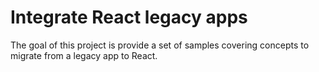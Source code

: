 # Integrate React legacy apps
The goal of this project is provide a set of samples covering concepts to migrate from a legacy app to React.
